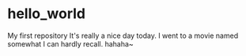 # hello_world
My first repository
It's really a nice day today.
I went to a movie named somewhat I can hardly recall.
hahaha~
